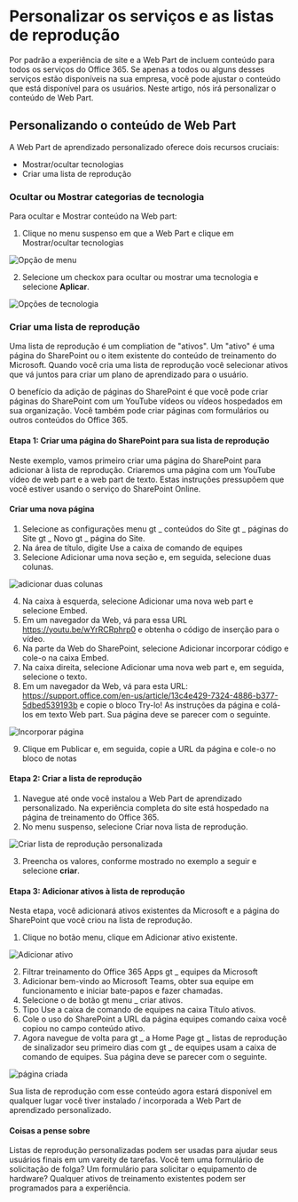 # <a name="customize-the-services-and-playlists"></a>Personalizar os serviços e as listas de reprodução

Por padrão a experiência de site e a Web Part de incluem conteúdo para todos os serviços do Office 365.  Se apenas a todos ou alguns desses serviços estão disponíveis na sua empresa, você pode ajustar o conteúdo que está disponível para os usuários.  Neste artigo, nós irá personalizar o conteúdo de Web Part.  

## <a name="customizing-the-webpart-content"></a>Personalizando o conteúdo de Web Part

A Web Part de aprendizado personalizado oferece dois recursos cruciais:
- Mostrar/ocultar tecnologias
- Criar uma lista de reprodução

### <a name="hide-or-show-technology-categories"></a>Ocultar ou Mostrar categorias de tecnologia

Para ocultar e Mostrar conteúdo na Web part: 
1.  Clique no menu suspenso em que a Web Part e clique em Mostrar/ocultar tecnologias

![Opção de menu](media/clohideshow.png)

2. Selecione um checkox para ocultar ou mostrar uma tecnologia e selecione **Aplicar**.

![Opções de tecnologia](media/clohideshow1.png)

### <a name="create-a-playlist"></a>Criar uma lista de reprodução

Uma lista de reprodução é um compliation de "ativos". Um "ativo" é uma página do SharePoint ou o item existente do conteúdo de treinamento do Microsoft. Quando você cria uma lista de reprodução você selecionar ativos que vá juntos para criar um plano de aprendizado para o usuário.  

O benefício da adição de páginas do SharePoint é que você pode criar páginas do SharePoint com um YouTube vídeos ou vídeos hospedados em sua organização. Você também pode criar páginas com formulários ou outros conteúdos do Office 365.  

#### <a name="step-1-create-a-sharepoint-page-for-your-playlist"></a>Etapa 1: Criar uma página do SharePoint para sua lista de reprodução
Neste exemplo, vamos primeiro criar uma página do SharePoint para adicionar à lista de reprodução. Criaremos uma página com um YouTube vídeo de web part e a web part de texto.  Estas instruções pressupõem que você estiver usando o serviço do SharePoint Online. 

#### <a name="create-a-new-page"></a>Criar uma nova página
1.  Selecione as configurações menu gt _ conteúdos do Site gt _ páginas do Site gt _ Novo gt _ página do Site.
2.  Na área de título, digite Use a caixa de comando de equipes
3.  Selecione Adicionar uma nova seção e, em seguida, selecione duas colunas.

![adicionar duas colunas](media/clo365addtwocolumn.png)

4.  Na caixa à esquerda, selecione Adicionar uma nova web part e selecione Embed. 
5.  Em um navegador da Web, vá para essa URL https://youtu.be/wYrRCRphrp0 e obtenha o código de inserção para o vídeo. 
6.  Na parte da Web do SharePoint, selecione Adicionar incorporar código e cole-o na caixa Embed. 
7.  Na caixa direita, selecione Adicionar uma nova web part e, em seguida, selecione o texto. 
8.  Em um navegador da Web, vá para esta URL: https://support.office.com/en-us/article/13c4e429-7324-4886-b377-5dbed539193b e copie o bloco Try-lo! As instruções da página e colá-los em texto Web part. Sua página deve se parecer com o seguinte. 

![Incorporar página](media/clo365teamscommandbox.png)

9.  Clique em Publicar e, em seguida, copie a URL da página e cole-o no bloco de notas

#### <a name="step-2-create-the-playlist"></a>Etapa 2: Criar a lista de reprodução
1.  Navegue até onde você instalou a Web Part de aprendizado personalizado. Na experiência completa do site está hospedado na página de treinamento do Office 365. 
2.  No menu suspenso, selecione Criar nova lista de reprodução. 

![Criar lista de reprodução personalizada](media/clo365createplaylist.png)

3.  Preencha os valores, conforme mostrado no exemplo a seguir e selecione **criar**. 

#### <a name="step-3-add-assets-to-the-playlist"></a>Etapa 3: Adicionar ativos à lista de reprodução
Nesta etapa, você adicionará ativos existentes da Microsoft e a página do SharePoint que você criou na lista de reprodução. 

1.  Clique no botão menu, clique em Adicionar ativo existente.

![Adicionar ativo](media/clo365addasset.png)

2.  Filtrar treinamento do Office 365 Apps gt _ equipes da Microsoft
3.  Adicionar bem-vindo ao Microsoft Teams, obter sua equipe em funcionamento e iniciar bate-papos e fazer chamadas.
4.  Selecione o de botão gt menu _ criar ativos.
5.  Tipo Use a caixa de comando de equipes na caixa Título ativos. 
6.  Cole o uso do SharePoint a URL da página equipes comando caixa você copiou no campo conteúdo ativo. 
7.  Agora navegue de volta para gt _ a Home Page gt _ listas de reprodução de sinalizador seu primeiro dias com gt _ de equipes usam a caixa de comando de equipes. Sua página deve se parecer com o seguinte. 

![página criada](media/clo365createplaylist2.png)

Sua lista de reprodução com esse conteúdo agora estará disponível em qualquer lugar você tiver instalado / incorporada a Web Part de aprendizado personalizado. 

#### <a name="things-to-think-about"></a>Coisas a pense sobre

Listas de reprodução personalizadas podem ser usadas para ajudar seus usuários finais em um vareity de tarefas.  Você tem uma formulário de solicitação de folga?  Um formulário para solicitar o equipamento de hardware?  Qualquer ativos de treinamento existentes podem ser programados para a experiência.  
